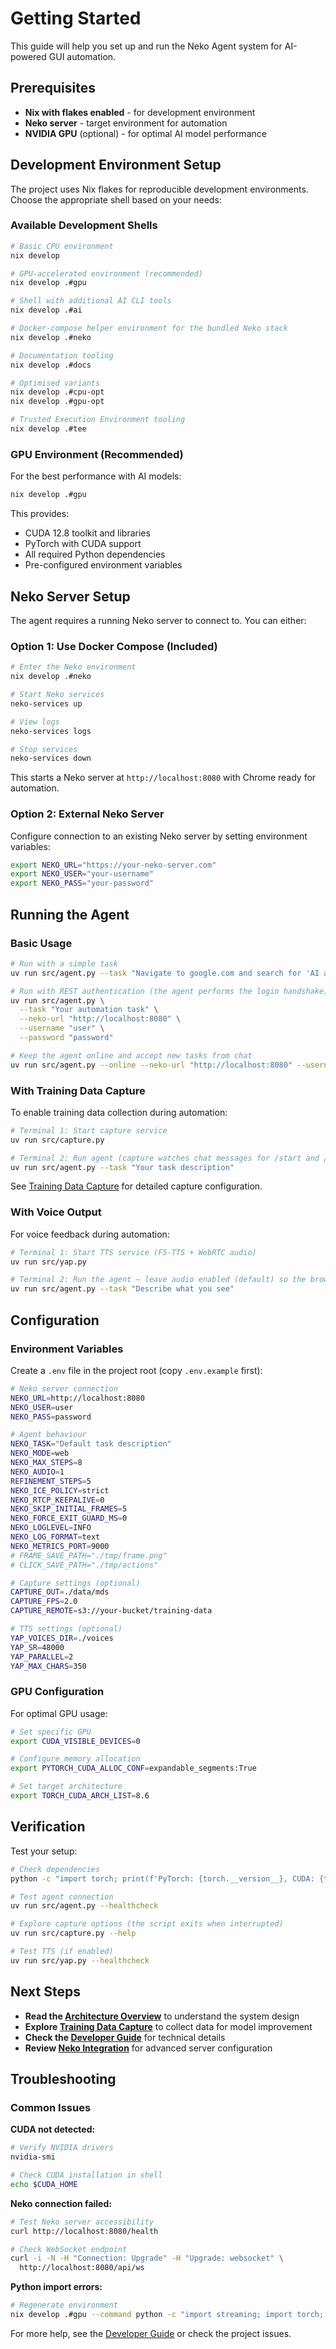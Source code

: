# Getting Started

This guide will help you set up and run the Neko Agent system for AI-powered GUI automation.

## Prerequisites

- **Nix with flakes enabled** - for development environment
- **Neko server** - target environment for automation
- **NVIDIA GPU** (optional) - for optimal AI model performance

## Development Environment Setup

The project uses Nix flakes for reproducible development environments. Choose the appropriate shell based on your needs:

### Available Development Shells

```bash
# Basic CPU environment
nix develop

# GPU-accelerated environment (recommended)
nix develop .#gpu

# Shell with additional AI CLI tools
nix develop .#ai

# Docker-compose helper environment for the bundled Neko stack
nix develop .#neko

# Documentation tooling
nix develop .#docs

# Optimised variants
nix develop .#cpu-opt
nix develop .#gpu-opt

# Trusted Execution Environment tooling
nix develop .#tee
```

### GPU Environment (Recommended)

For the best performance with AI models:

```bash
nix develop .#gpu
```

This provides:
- CUDA 12.8 toolkit and libraries
- PyTorch with CUDA support
- All required Python dependencies
- Pre-configured environment variables

## Neko Server Setup

The agent requires a running Neko server to connect to. You can either:

### Option 1: Use Docker Compose (Included)

```bash
# Enter the Neko environment
nix develop .#neko

# Start Neko services
neko-services up

# View logs
neko-services logs

# Stop services
neko-services down
```

This starts a Neko server at `http://localhost:8080` with Chrome ready for automation.

### Option 2: External Neko Server

Configure connection to an existing Neko server by setting environment variables:

```bash
export NEKO_URL="https://your-neko-server.com"
export NEKO_USER="your-username"
export NEKO_PASS="your-password"
```

## Running the Agent

### Basic Usage

```bash
# Run with a simple task
uv run src/agent.py --task "Navigate to google.com and search for 'AI automation'"

# Run with REST authentication (the agent performs the login handshake)
uv run src/agent.py \
  --task "Your automation task" \
  --neko-url "http://localhost:8080" \
  --username "user" \
  --password "password"

# Keep the agent online and accept new tasks from chat
uv run src/agent.py --online --neko-url "http://localhost:8080" --username user --password password
```

### With Training Data Capture

To enable training data collection during automation:

```bash
# Terminal 1: Start capture service
uv run src/capture.py

# Terminal 2: Run agent (capture watches chat messages for /start and /stop)
uv run src/agent.py --task "Your task description"
```

See [Training Data Capture](./capture.md) for detailed capture configuration.

### With Voice Output

For voice feedback during automation:

```bash
# Terminal 1: Start TTS service (F5-TTS + WebRTC audio)
uv run src/yap.py

# Terminal 2: Run the agent – leave audio enabled (default) so the browser hears YAP
uv run src/agent.py --task "Describe what you see"
```

## Configuration

### Environment Variables

Create a `.env` file in the project root (copy `.env.example` first):

```bash
# Neko server connection
NEKO_URL=http://localhost:8080
NEKO_USER=user
NEKO_PASS=password

# Agent behaviour
NEKO_TASK="Default task description"
NEKO_MODE=web
NEKO_MAX_STEPS=8
NEKO_AUDIO=1
REFINEMENT_STEPS=5
NEKO_ICE_POLICY=strict
NEKO_RTCP_KEEPALIVE=0
NEKO_SKIP_INITIAL_FRAMES=5
NEKO_FORCE_EXIT_GUARD_MS=0
NEKO_LOGLEVEL=INFO
NEKO_LOG_FORMAT=text
NEKO_METRICS_PORT=9000
# FRAME_SAVE_PATH="./tmp/frame.png"
# CLICK_SAVE_PATH="./tmp/actions"

# Capture settings (optional)
CAPTURE_OUT=./data/mds
CAPTURE_FPS=2.0
CAPTURE_REMOTE=s3://your-bucket/training-data

# TTS settings (optional)
YAP_VOICES_DIR=./voices
YAP_SR=48000
YAP_PARALLEL=2
YAP_MAX_CHARS=350
```

### GPU Configuration

For optimal GPU usage:

```bash
# Set specific GPU
export CUDA_VISIBLE_DEVICES=0

# Configure memory allocation
export PYTORCH_CUDA_ALLOC_CONF=expandable_segments:True

# Set target architecture
export TORCH_CUDA_ARCH_LIST=8.6
```

## Verification

Test your setup:

```bash
# Check dependencies
python -c "import torch; print(f'PyTorch: {torch.__version__}, CUDA: {torch.cuda.is_available()}')"

# Test agent connection
uv run src/agent.py --healthcheck

# Explore capture options (the script exits when interrupted)
uv run src/capture.py --help

# Test TTS (if enabled)
uv run src/yap.py --healthcheck
```

## Next Steps

- **Read the [Architecture Overview](../developer-guide/architecture.md)** to understand the system design
- **Explore [Training Data Capture](./capture.md)** to collect data for model improvement
- **Check the [Developer Guide](../developer-guide/components.md)** for technical details
- **Review [Neko Integration](../developer-guide/neko.md)** for advanced server configuration

## Troubleshooting

### Common Issues

**CUDA not detected:**
```bash
# Verify NVIDIA drivers
nvidia-smi

# Check CUDA installation in shell
echo $CUDA_HOME
```

**Neko connection failed:**
```bash
# Test Neko server accessibility
curl http://localhost:8080/health

# Check WebSocket endpoint
curl -i -N -H "Connection: Upgrade" -H "Upgrade: websocket" \
  http://localhost:8080/api/ws
```

**Python import errors:**
```bash
# Regenerate environment
nix develop .#gpu --command python -c "import streaming; import torch; print('OK')"
```

For more help, see the [Developer Guide](../developer-guide/development.md) or check the project issues.